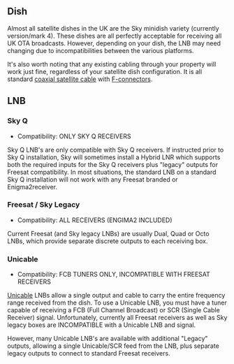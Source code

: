 ## Dish

Almost all satellite dishes in the UK are the Sky minidish variety (currently version/mark 4). These dishes are all perfectly acceptable for receiving all UK OTA broadcasts. However, depending on your dish, the LNB may need changing due to incompatibilities between the various platforms.

It's also worth noting that any existing cabling through your property will work just fine, regardless of your satellite dish configuration. It is all standard [coaxial satellite cable](https://en.wikipedia.org/wiki/Coaxial_cable) with [F-connectors](https://en.wikipedia.org/wiki/F_connector).

## LNB

### Sky Q

* Compatibility: ONLY SKY Q RECEIVERS

Sky Q LNB's are only compatible with Sky Q receivers. If instructed prior to Sky Q installation, Sky will sometimes install a Hybrid LNR which supports both the required inputs for the Sky Q receivers plus "legacy" outputs for Freesat compatibility. In most situations, the standard LNB on a standard Sky Q installation will not work with any Freesat branded or Enigma2receiver.

### Freesat / Sky Legacy

* Compatibility: ALL RECEIVERS (ENGIMA2 INCLUDED)

Current Freesat (and Sky legacy LNBs) are usually Dual, Quad or Octo LNBs, which provide separate discrete outputs to each receiving box.

### Unicable

* Compatibility: FCB TUNERS ONLY, INCOMPATIBLE WITH FREESAT RECEIVERS

[Unicable](https://en.wikipedia.org/wiki/Unicable) LNBs allow a single output and cable to carry the entire frequency range received from the dish. To use a Unicable LNB, you must have a tuner capable of receiving a FCB (Full Channel Broadcast) or SCR (Single Cable Receiver) signal. Unfortunately, currently all Freesat receivers as well as Sky legacy boxes are INCOMPATIBLE with a Unicable LNB and signal.

However, many Unicable LNB's are available with additional "Legacy" outputs, allowing a single Unicable/SCR feed from the LNB, plus separate legacy outputs to connect to standard Freesat receivers.
